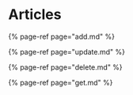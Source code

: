 # Articles

{% page-ref page="add.md" %}

{% page-ref page="update.md" %}

{% page-ref page="delete.md" %}

{% page-ref page="get.md" %}





